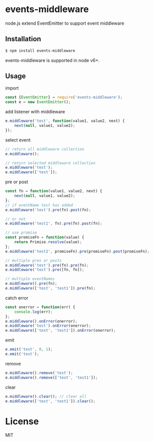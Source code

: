 # events-middleware
node.js extend EventEmitter to support event middleware

## Installation

```bash
$ npm install events-middleware
```
events-middleware is supported in node v6+.

## Usage

import

```js
const {EventEmitter} = require('events-middleware');
const e = new EventEmitter();
```

add listener with middleware

```js
e.middleware('test', function(value1, value2, next) {
    next(null, value1, value2);
});
```

select event

```js
// return all middleware collection
e.middleware();

// return selected middleware collection
e.middleware('test');
e.middleware(['test']);
```

pre or post

```js
const fn = function(value1, value2, next) {
    next(null, value1, value2);
};
// if eventName test has added
e.middleware('test').pre(fn).post(fn);

// or not
e.middleware('test1', fn).pre(fn).post(fn);

// use promise
const promiseFn = function(value) {
    return Primise.resolve(value);
}; 
e.middleware('test2', promiseFn).pre(promiseFn).post(promiseFn);

// multiple pres or posts
e.middleware('test').pre(fn).pre(fn);
e.middleware('test').pre([fn, fn]);

// multiple eventNames
e.middleware().pre(fn);
e.middleware(['test', 'test1']).pre(fn);
```

catch error

```js
const onerror = function(err) {
    console.log(err);
};
e.middleware().onError(onerror);
e.middleware('test').onError(onerror);
e.middleware(['test', 'test1']).onError(onerror);
```

emit

```js
e.emit('test', 0, 1);
e.emit('test');
```

remove

```js
e.middleware().remove('test');
e.middleware().remove(['test', 'test1']);
```

clear

```js
e.middleware().clear(); // clear all
e.middleware(['test', 'test1']).clear();
```

# License

  MIT
